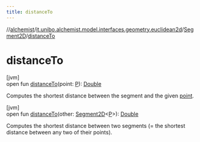 ```yaml
---
title: distanceTo
---
```

//[alchemist](../../../index.html)/[it.unibo.alchemist.model.interfaces.geometry.euclidean2d](../index.html)/[Segment2D](index.html)/[distanceTo](distance-to.html)



# distanceTo



[jvm]\
open fun [distanceTo](distance-to.html)(point: [P](index.html)): [Double](https://kotlinlang.org/api/latest/jvm/stdlib/kotlin/-double/index.html)



Computes the shortest distance between the segment and the given [point](distance-to.html).





[jvm]\
open fun [distanceTo](distance-to.html)(other: [Segment2D](index.html)<[P](index.html)>): [Double](https://kotlinlang.org/api/latest/jvm/stdlib/kotlin/-double/index.html)



Computes the shortest distance between two segments (= the shortest distance between any two of their points).




